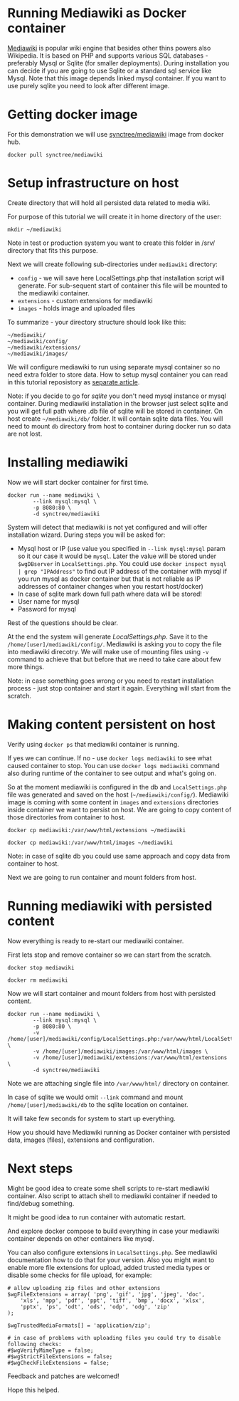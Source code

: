 # Running Mediawiki as Docker container

[Mediawiki](https://www.mediawiki.org) is popular wiki engine that besides other thins powers also Wikipedia. It is based on PHP and supports various SQL databases - preferably Mysql or Sqlite (for smaller deployments). During installation you can decide if you are going to use Sqlite or a standard sql service like Mysql. Note that this image depends linked mysql container. If you want to use purely sqlite you need to look after different image.


# Getting docker image

For this demonstration we will use [synctree/mediawiki](https://hub.docker.com/r/synctree/mediawiki/) image from docker hub.

`docker pull synctree/mediawiki`


# Setup infrastructure on host

Create directory that will hold all persisted data related to media wiki.

For purpose of this tutorial we will create it in home directory of the user:

`mkdir ~/mediawiki`

Note in test or production system you want to create this folder in /srv/ directory that fits this purpose.

Next we will create following sub-directories under `mediawiki` directory:

 - `config` - we will save here LocalSettings.php that installation script will generate. For sub-sequent start of container this file will be mounted to the mediawiki container.
 - `extensions` - custom extensions for mediawiki
 - `images` - holds image and uploaded files

To summarize - your directory structure should look like this:

```
~/mediawiki/
~/mediawiki/config/
~/mediawiki/extensions/
~/mediawiki/images/
```

We will configure mediawiki to run using separate mysql container so no need extra folder to store data. How to setup mysql container you can read in this tutorial reposistory as [separate article](/docker-mysql).

Note: if you decide to go for *sqlite* you don't need mysql instance or mysql container. During mediawiki installation in the browser just select sqlite and you will get full path where .db file of sqlite will be stored in container. On host create `~/mediawiki/db/` folder. It will contain sqlite data files. You will need to mount `db` directory from host to container during docker run so data are not lost.

# Installing mediawiki

Now we will start docker container for first time. 

```
docker run --name mediawiki \
        --link mysql:mysql \
        -p 8080:80 \
        -d synctree/mediawiki

```

System will detect that mediawiki is not yet configured and will offer installation wizard. During steps you will be asked for:

 - Mysql host or IP (use value you specified in `--link mysql:mysql` param so it our case it would be `mysql`. Later the value will be stored under `$wgDBserver` in `LocalSettings.php`. You could use `docker inspect mysql | grep "IPAddress"` to find out IP address of the container with mysql if you run mysql as docker container but that is not reliable as IP addresses of container changes when you restart host/docker)
 - In case of sqlite mark down full path where data will be stored!
 - User name for mysql
 - Password for mysql

Rest of the questions should be clear.

At the end the system will generate *LocalSettings.php*. Save it to the `/home/[user]/mediawiki/config/`. Mediawiki is asking you to copy the file into mediawiki direcotry. We will make use of mounting files using `-v` command to achieve that but before that we need to take care about few more things.

Note: in case something goes wrong or you need to restart installation process - just stop container and start it again. Everything will start from the scratch.


# Making content persistent on host 

Verify using `docker ps` that mediawiki container is running.

If yes we can continue. If no - use `docker logs mediawiki` to see what caused container to stop. You can use `docker logs mediawiki` command also during runtime of the container to see output and what's going on.

So at the moment mediawiki is configured in the db and `LocalSettings.php` file was generated and saved on the host (`~/mediawiki/config/`). 
Mediawiki image is coming with some content in `images` and `extensions` directories inside container we want to persist on host.
We are going to copy content of those directories from container to host. 

`docker cp mediawiki:/var/www/html/extensions ~/mediawiki`

`docker cp mediawiki:/var/www/html/images ~/mediawiki`

Note: in case of sqlite db you could use same approach and copy data from container to host.

Next we are going to run container and mount folders from host.


# Running mediawiki with persisted content

Now everything is ready to re-start our mediawiki container.

First lets stop and remove container so we can start from the scratch.

`docker stop mediawiki`

`docker rm mediawiki`

Now we will start container and mount folders from host with persisted content.

```
docker run --name mediawiki \
        --link mysql:mysql \
        -p 8080:80 \
        -v /home/[user]/mediawiki/config/LocalSettings.php:/var/www/html/LocalSettings.php \
        -v /home/[user]/mediawiki/images:/var/www/html/images \
        -v /home/[user]/mediawiki/extensions:/var/www/html/extensions \
        -d synctree/mediawiki
```

Note we are attaching single file into `/var/www/html/` directory on container.

In case of sqlite we would omit `--link` command and mount `/home/[user]/mediawiki/db` to the sqlite location on container.

It will take few seconds for system to start up everything. 

How you should have Mediawiki running as Docker container with persisted data, images (files), extensions and configuration.


# Next steps

Might be good idea to create some shell scripts to re-start mediawiki container.
Also script to attach shell to mediawiki container if needed to find/debug something.

It might be good idea to run container with automatic restart.

And explore docker compose to build everything in case your mediawiki container depends on other containers like mysql.

You can also configure extensions in `LocalSettings.php`. See mediawiki documentation how to do that for your version.
Also you might want to enable more file extensions for upload, added trusted media types or disable some checks for file upload, for example:

```
# allow uploading zip files and other extensions
$wgFileExtensions = array( 'png', 'gif', 'jpg', 'jpeg', 'doc',
    'xls', 'mpp', 'pdf', 'ppt', 'tiff', 'bmp', 'docx', 'xlsx',
    'pptx', 'ps', 'odt', 'ods', 'odp', 'odg', 'zip'
);

$wgTrustedMediaFormats[] = 'application/zip';  

# in case of problems with uploading files you could try to disable following checks:
#$wgVerifyMimeType = false;
#$wgStrictFileExtensions = false;
#$wgCheckFileExtensions = false;

```


Feedback and patches are welcomed!

Hope this helped.


